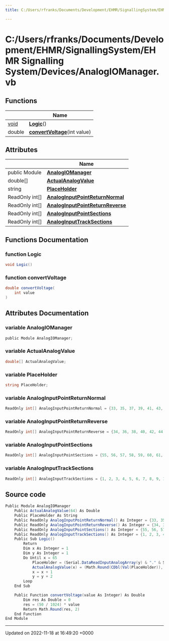 ```yaml
---
title: C:/Users/rfranks/Documents/Development/EHMR/SignallingSystem/EHMR Signalling System/Devices/AnalogIOManager.vb

---
```


# C:/Users/rfranks/Documents/Development/EHMR/SignallingSystem/EHMR Signalling System/Devices/AnalogIOManager.vb



## Functions

|                | Name           |
| -------------- | -------------- |
| [void](/SignallingSystem-doc/mainsystem/Files/SerialPixelLeds_8vb/#variable-void) | **[Logic](/SignallingSystem-doc/mainsystem/Files/AnalogIOManager_8vb/#function-logic)**() |
| double | **[convertVoltage](/SignallingSystem-doc/mainsystem/Files/AnalogIOManager_8vb/#function-convertvoltage)**(int value) |

## Attributes

|                | Name           |
| -------------- | -------------- |
| ﻿public Module | **[AnalogIOManager](/SignallingSystem-doc/mainsystem/Files/AnalogIOManager_8vb/#variable-analogiomanager)**  |
| double[] | **[ActualAnalogValue](/SignallingSystem-doc/mainsystem/Files/AnalogIOManager_8vb/#variable-actualanalogvalue)**  |
| string | **[PlaceHolder](/SignallingSystem-doc/mainsystem/Files/AnalogIOManager_8vb/#variable-placeholder)**  |
| ReadOnly int[] | **[AnalogInputPointReturnNormal](/SignallingSystem-doc/mainsystem/Files/AnalogIOManager_8vb/#variable-analoginputpointreturnnormal)**  |
| ReadOnly int[] | **[AnalogInputPointReturnReverse](/SignallingSystem-doc/mainsystem/Files/AnalogIOManager_8vb/#variable-analoginputpointreturnreverse)**  |
| ReadOnly int[] | **[AnalogInputPointSections](/SignallingSystem-doc/mainsystem/Files/AnalogIOManager_8vb/#variable-analoginputpointsections)**  |
| ReadOnly int[] | **[AnalogInputTrackSections](/SignallingSystem-doc/mainsystem/Files/AnalogIOManager_8vb/#variable-analoginputtracksections)**  |


## Functions Documentation

### function Logic

```csharp
void Logic()
```


### function convertVoltage

```csharp
double convertVoltage(
    int value
)
```



## Attributes Documentation

### variable AnalogIOManager

```csharp
﻿public Module AnalogIOManager;
```


### variable ActualAnalogValue

```csharp
double[] ActualAnalogValue;
```


### variable PlaceHolder

```csharp
string PlaceHolder;
```


### variable AnalogInputPointReturnNormal

```csharp
ReadOnly int[] AnalogInputPointReturnNormal = {33, 35, 37, 39, 41, 43, 45, 47, 49, 51};
```


### variable AnalogInputPointReturnReverse

```csharp
ReadOnly int[] AnalogInputPointReturnReverse = {34, 36, 38, 40, 42, 44, 46, 48, 50, 52};
```


### variable AnalogInputPointSections

```csharp
ReadOnly int[] AnalogInputPointSections = {55, 56, 57, 58, 59, 60, 61, 62, 63, 64};
```


### variable AnalogInputTrackSections

```csharp
ReadOnly int[] AnalogInputTrackSections = {1, 2, 3, 4, 5, 6, 7, 8, 9, 10, 11, 12, 13, 14, 15, 16, 17, 18, 19, 20, 21, 22, 23, 24, 25, 26, 27, 28};
```



## Source code

```csharp
Public Module AnalogIOManager
    Public ActualAnalogValue(64) As Double
    Public PlaceHolder As String
    Public ReadOnly AnalogInputPointReturnNormal() As Integer = {33, 35, 37, 39, 41, 43, 45, 47, 49, 51}
    Public ReadOnly AnalogInputPointReturnReverse() As Integer = {34, 36, 38, 40, 42, 44, 46, 48, 50, 52}
    Public ReadOnly AnalogInputPointSections() As Integer = {55, 56, 57, 58, 59, 60, 61, 62, 63, 64}
    Public ReadOnly AnalogInputTrackSections() As Integer = {1, 2, 3, 4, 5, 6, 7, 8, 9, 10, 11, 12, 13, 14, 15, 16, 17, 18, 19, 20, 21, 22, 23, 24, 25, 26, 27, 28}
    Public Sub Logic()
        Return
        Dim x As Integer = 1
        Dim y As Integer = 1
        Do Until x = 65
            PlaceHolder = (Serial.DataReadInputAnalogArray(y) & "." & Serial.DataReadInputAnalogArray(y + 1))
            ActualAnalogValue(x) = (Math.Round(CDbl(Val(PlaceHolder)), 2))
            x = x + 1
            y = y + 2
        Loop
    End Sub

    Public Function convertVoltage(value As Integer) As Double
        Dim res As Double = 0
        res = (50 / 1024) * value
        Return Math.Round(res, 2)
    End Function
End Module
```


-------------------------------

Updated on 2022-11-18 at 16:49:20 +0000
